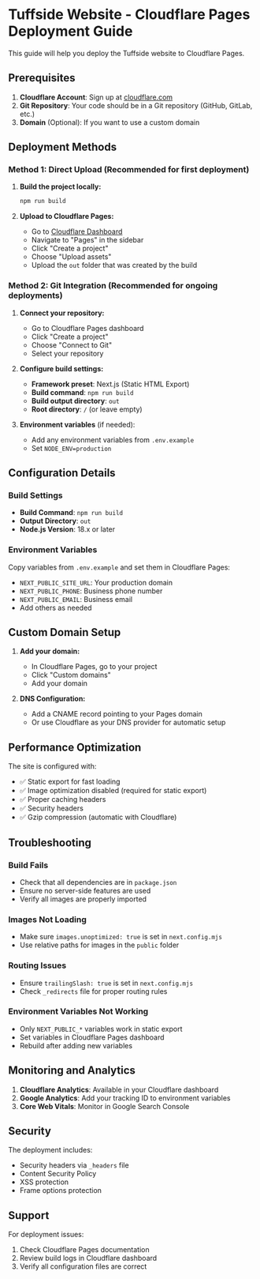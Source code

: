 # Tuffside Website - Cloudflare Pages Deployment Guide

This guide will help you deploy the Tuffside website to Cloudflare Pages.

## Prerequisites

1. **Cloudflare Account**: Sign up at [cloudflare.com](https://cloudflare.com)
2. **Git Repository**: Your code should be in a Git repository (GitHub, GitLab, etc.)
3. **Domain** (Optional): If you want to use a custom domain

## Deployment Methods

### Method 1: Direct Upload (Recommended for first deployment)

1. **Build the project locally:**
   ```bash
   npm run build
   ```

2. **Upload to Cloudflare Pages:**
   - Go to [Cloudflare Dashboard](https://dash.cloudflare.com)
   - Navigate to "Pages" in the sidebar
   - Click "Create a project"
   - Choose "Upload assets"
   - Upload the `out` folder that was created by the build

### Method 2: Git Integration (Recommended for ongoing deployments)

1. **Connect your repository:**
   - Go to Cloudflare Pages dashboard
   - Click "Create a project"
   - Choose "Connect to Git"
   - Select your repository

2. **Configure build settings:**
   - **Framework preset**: Next.js (Static HTML Export)
   - **Build command**: `npm run build`
   - **Build output directory**: `out`
   - **Root directory**: `/` (or leave empty)

3. **Environment variables** (if needed):
   - Add any environment variables from `.env.example`
   - Set `NODE_ENV=production`

## Configuration Details

### Build Settings
- **Build Command**: `npm run build`
- **Output Directory**: `out`
- **Node.js Version**: 18.x or later

### Environment Variables
Copy variables from `.env.example` and set them in Cloudflare Pages:
- `NEXT_PUBLIC_SITE_URL`: Your production domain
- `NEXT_PUBLIC_PHONE`: Business phone number
- `NEXT_PUBLIC_EMAIL`: Business email
- Add others as needed

## Custom Domain Setup

1. **Add your domain:**
   - In Cloudflare Pages, go to your project
   - Click "Custom domains"
   - Add your domain

2. **DNS Configuration:**
   - Add a CNAME record pointing to your Pages domain
   - Or use Cloudflare as your DNS provider for automatic setup

## Performance Optimization

The site is configured with:
- ✅ Static export for fast loading
- ✅ Image optimization disabled (required for static export)
- ✅ Proper caching headers
- ✅ Security headers
- ✅ Gzip compression (automatic with Cloudflare)

## Troubleshooting

### Build Fails
- Check that all dependencies are in `package.json`
- Ensure no server-side features are used
- Verify all images are properly imported

### Images Not Loading
- Make sure `images.unoptimized: true` is set in `next.config.mjs`
- Use relative paths for images in the `public` folder

### Routing Issues
- Ensure `trailingSlash: true` is set in `next.config.mjs`
- Check `_redirects` file for proper routing rules

### Environment Variables Not Working
- Only `NEXT_PUBLIC_*` variables work in static export
- Set variables in Cloudflare Pages dashboard
- Rebuild after adding new variables

## Monitoring and Analytics

1. **Cloudflare Analytics**: Available in your Cloudflare dashboard
2. **Google Analytics**: Add your tracking ID to environment variables
3. **Core Web Vitals**: Monitor in Google Search Console

## Security

The deployment includes:
- Security headers via `_headers` file
- Content Security Policy
- XSS protection
- Frame options protection

## Support

For deployment issues:
1. Check Cloudflare Pages documentation
2. Review build logs in Cloudflare dashboard
3. Verify all configuration files are correct
